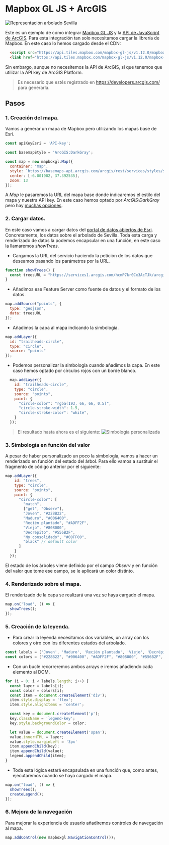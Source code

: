 # Mapbox GL JS + ArcGIS

![Representación arbolado Sevilla](images/Arbolado.png)

Este es un ejemplo de cómo integrar [Mapbox GL JS](https://docs.mapbox.com/mapbox-gl-js/api/) y la [API de JavaScript de ArcGIS](https://developers.arcgis.com/mapbox-gl-js/). Para esta integración tan solo necesitamos cargar la librería de Mapbox. En este caso lo hemos cargado desde el CDN:

```html
  <script src="https://api.tiles.mapbox.com/mapbox-gl-js/v1.12.0/mapbox-gl.js"></script>
  <link href="https://api.tiles.mapbox.com/mapbox-gl-js/v1.12.0/mapbox-gl.css" rel="stylesheet" />
```

Sin embargo, aunque no necesitemos la API de ArcGIS, si que tenemos que utilizar la API key de ArcGIS Platform.

> Es necesario que estés registrado en https://developers.arcgis.com/ para generarla.



## Pasos
### 1. Creación del mapa.
Vamos a generar un mapa de Mapbox pero utilizando los mapas base de Esri.
```js
const apiKeyEsri = 'API-key';

const basemapStyle = 'ArcGIS:DarkGray';

const map = new mapboxgl.Map({
  container: "map",
  style: `https://basemaps-api.arcgis.com/arcgis/rest/services/styles/${basemapStyle}?type=style&token=${apiKeyEsri}`,
  center: [-6.001902, 37.392535],
  zoom: 13
});
```
A *Map* le pasaremos la URL del mapa base donde indicaremos el estilo del mapa y nuestra API key. En este caso hemos optado por *ArcGIS:DarkGray* pero hay [muchas opciones](https://developers.arcgis.com/documentation/mapping-apis-and-services/maps/services/basemap-layer-service/#basemap-styles).


### 2. Cargar datos.
En este caso vamos a cargar datos del [portal de datos abiertos de Esri](https://hub.arcgis.com/datasets/ideSEVILLA::parques-y-jardines-arbol-viario?geometry=-6.282%2C37.326%2C-5.628%2C37.422). Concretamente, los datos sobre el arbolado de Sevilla. Toda esta carga y renderizado de datos la podemos encapsular en una función, en este caso la llamaremos *showTrees*.
* Cargamos la URL del servicio haciendo la petición de los datos que deseamos pasando los parámetros por la URL.
```js
function showTrees() {
  const treesURL = "https://services1.arcgis.com/hcmP7kr0Cx3AcTJk/arcgis/rest/services/Parques_y_Jardines_Arbol_ZonaVerde/FeatureServer/0/query?where=1=1&outFields=*&f=pgeojson";
}
```
* Añadimos ese Feature Server como fuente de datos y el formato de los datos.
```js
map.addSource("points", {
  type: "geojson",
  data: treesURL
});
```
* Añadimos la capa al mapa indicando la simbología.
```js
map.addLayer({
  id: "trailheads-circle",
  type: "circle",
  source: "points"
});
```
* Podemos personalizar la simbología cuando añadimos la capa. En este caso hemos optado por círculos rojos con un borde blanco.
```js
  map.addLayer({
    id: "trailheads-circle",
    type: "circle",
    source: "points",
    paint: {
      "circle-color": "rgba(193, 66, 66, 0.5)",
      "circle-stroke-width": 1.5,
      "circle-stroke-color": "white",
    }
  });
```
>El resultado hasta ahora es el siguiente: 
![Simbología personalizada](images/CustomSymbol.png)

### 3. Simbología en función del valor
A pesar de haber personalizado un poco la simbología, vamos a hacer un renderizado en función del estado del árbol. Para ello vamos a sustituir el fragmento de código anterior por el siguiente:
```js
map.addLayer({
    id: "trees",
    type: "circle",
    source: "points",
    paint: {
      "circle-color": [
        "match",
        ["get", "Observ"],
        "Joven", "#228B22",
        "Maduro", "#006400",
        "Recién plantado", "#ADFF2F",
        "Viejo", "#808000",
        "Decrépito", "#556B2F",
        "No consolidado", "#00FF00",
        "black" // default color
      ]
    }
  });
```
El estado de los árboles viene definido por el campo *Observ* y en función del valor que tome ese campo, se le aplicará un color distinto. 

### 4. Renderizado sobre el mapa.
El renderizado de la capa se realizará una vez se haya cargado el mapa.
```js
map.on('load', () => {
  showTrees();
});
```

### 5. Creación de la leyenda.
* Para crear la leyenda necesitamos dos variables, un array con los colores y otro con los diferentes estados del arbolado.
```js
const labels = ['Joven', 'Maduro', 'Recién plantado', 'Viejo', 'Decrépito', 'No consolidado', 'Sin datos'];
const colors = ["#228B22", "#006400", "#ADFF2F", "#808000", "#556B2F", "#00FF00", "#000"];
```
* Con un bucle recorreremos ambos arrays e iremos añadiendo cada elemento al DOM.
```js
for (i = 0; i < labels.length; i++) {
  const layer = labels[i];
  const color = colors[i];
  const item = document.createElement('div');
  item.style.display = 'flex';
  item.style.alignItems = 'center';

  const key = document.createElement('p');
  key.className = 'legend-key';
  key.style.backgroundColor = color;

  let value = document.createElement('span');
  value.innerHTML = layer;
  value.style.marginLeft = '3px'
  item.appendChild(key);
  item.appendChild(value);
  legend.appendChild(item);
}
```
* Toda esta lógica estará encapsulada en una función que, como antes, ejecutaremos cuando se haya cargado el mapa.
```js
map.on("load", () => {  
  showTrees();
  createLegend();
});
```

### 6. Mejora de la navegación
Para mejorar la experiencia de usuario añadiremos controles de navegación al mapa.
```js
map.addControl(new mapboxgl.NavigationControl());
```